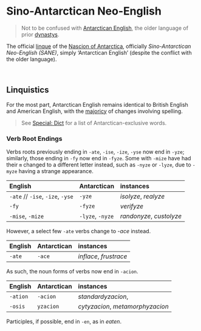 # Sino-Antarctican Neo-English

> Not to be confused with [Antarctican English](Antarctican%20English.md), the older language of prior [dynastys](#plurals 'dynasties').

The official [linque](dict.md#linque 'language') of the [Nascion of Antarctica](../../home/Antarctica.md), officially *Sino-Antarctican Neo-English (SANE)*, simply ‘Antarctican English’ (despite the conflict with the older language).


<br>


## Linquistics

For the most part, Antarctican English remains identical to British English and American English, with the [majoricy](logistics/linque/– 'majority') of changes involving spelling.

> See [Special: Dict](dict.md) for a list of Antarctican-exclusive words.

### Verb Root Endings
Verbs roots previously ending in `-ate`, `-ise`, `-ize`, `-yse` now end in `-yze`; similarly, those ending in `-fy` now end in `-fyze`. Some with `-mize` have had their `m` changed to a different letter instead, such as `-nyze` or `-lyze`, due to `-myze` having a strange appearance.

| English | Antarctican | instances |
| :------ | :---------- | :-------- |
| `-ate` // `-ise`, `-ize`, `-yse` | `-yze` | *isolyze*, *realyze* |
| `-fy` | `-fyze` | *verifyze* |
| `-mise`, `-mize` | `-lyze`, `-nyze` | *randonyze*, *custolyze* |

However, a select few `-ate` verbs change to *-ace* instead.

| English | Antarctican | instances |
| :------ | :---------- | :-------- |
| `-ate` | `-ace` | *inflace*, *frustrace* |

As such, the noun forms of verbs now end in `-acion`.

| English | Antarctican | instances |
| :------ | :---------- | :-------- |
| `-ation` | `-acion` | *standardyzacion*, |
| `-osis` | `yzacion` | *cytyzacion*, *metamorphyzacion* |

Participles, if possible, end in `-en`, as in *eaten*.

